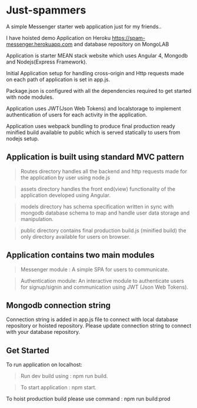 # Just-spammers
A simple Messenger starter web application just for my friends..


I have hoisted demo Application on Heroku https://spam-messenger.herokuapp.com and database repository on MongoLAB

Application is starter MEAN stack website which uses Angular 4, Mongodb and Nodejs(Express Framework).

Initial Application setup for handling cross-origin and Http requests made on each path of application is set in app.js.

Package.json is configured with all the dependencies required to get started with node modules.

Application uses JWT(Json Web Tokens) and localstorage to implement authentication of users for each activity in the application.

Application uses webpack bundling to produce final production ready minified build available to public which is served statically to users from nodejs setup.

Application is built using standard MVC pattern
------------------------------------------------
>Routes directory handles all the backend and http requests made for the application by user using node.js

>assets directory handles the front end(view) functionality of the application developed using Angular.

>models directory has schema specification written in sync with mongodb database schema to map and handle user data storage and manipulation.

>public directory contains final production build.js (minified build) the only directory available for users on browser.



Application contains two main modules
-------------------------------------
>Messenger module : A simple SPA for users to communicate.

>Authentication module: An interactive module to authenticate users for signup/signin and communication using JWT (Json Web Tokens).


Mongodb connection string
--------------------------
Connection string is added in app.js file to connect with local database repository or hoisted repository.
Please update connection string to connect with your database repository.

Get Started
-------------
To run application on localhost:
>Run dev build using : npm run build.

>To start application :  npm start.

To hoist production build please use command : npm run build:prod
